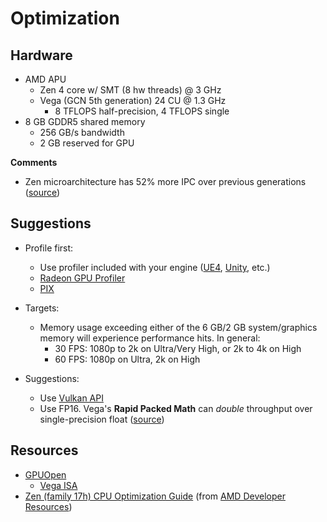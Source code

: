 # Optimization

## Hardware

- AMD APU
    - Zen 4 core w/ SMT (8 hw threads) @ 3 GHz
    - Vega (GCN 5th generation) 24 CU @ 1.3 GHz
        - 8 TFLOPS half-precision, 4 TFLOPS single
- 8 GB GDDR5 shared memory
    - 256 GB/s bandwidth
    - 2 GB reserved for GPU

__Comments__
- Zen microarchitecture has 52% more IPC over previous generations ([source](https://www.anandtech.com/show/11143/amd-launch-ryzen-52-more-ipc-eight-cores-for-under-330-preorder-today-on-sale-march-2nd))

## Suggestions

- Profile first:
    - Use profiler included with your engine ([UE4](https://docs.unrealengine.com/latest/INT/Engine/Performance/Profiler/index.html), [Unity](https://docs.unity3d.com/Manual/Profiler.html), etc.)
    - [Radeon GPU Profiler](https://gpuopen.com/gaming-product/radeon-gpu-profiler-rgp/)
    - [PIX](https://blogs.msdn.microsoft.com/pix/download/)
- Targets:
    - Memory usage exceeding either of the 6 GB/2 GB system/graphics memory will experience performance hits.  In general:
        - 30 FPS: 1080p to 2k on Ultra/Very High, or 2k to 4k on High
        - 60 FPS: 1080p on Ultra, 2k on High
    
- Suggestions:
    - Use [Vulkan API](https://www.khronos.org/vulkan/)
    - Use FP16.  Vega's __Rapid Packed Math__ can _double_ throughput over single-precision float ([source](https://www.anandtech.com/show/11143/amd-launch-ryzen-52-more-ipc-eight-cores-for-under-330-preorder-today-on-sale-march-2nd))



## Resources

- [GPUOpen](https://gpuopen.com/)
    - [Vega ISA](https://developer.amd.com/wp-content/resources/Vega_Shader_ISA_28July2017.pdf)
- [Zen (family 17h) CPU Optimization Guide](http://support.amd.com/TechDocs/55723_SOG_Fam_17h_Processors_3.00.pdf) (from [AMD Developer Resources](https://developer.amd.com/resources/developer-guides-manuals/))
